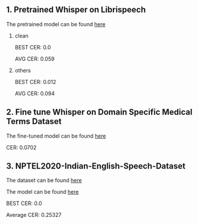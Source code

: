 
## 1. Pretrained Whisper on Librispeech
The pretrained model can be found [here](https://huggingface.co/openai/whisper-base)

1. clean
   
    BEST CER: 0.0
    
    AVG CER: 0.059

2. others
   
    BEST CER: 0.012
    
    AVG CER: 0.094

## 2. Fine tune Whisper on Domain Specific Medical Terms Dataset
The fine-tuned model can be found [here](https://huggingface.co/riiiwtff/whisper-small)

CER: 0.0702

## 3. NPTEL2020-Indian-English-Speech-Dataset
The dataset can be found [here](https://github.com/AI4Bharat/NPTEL2020-Indian-English-Speech-Dataset)

The model can be found [here](https://github.com/riyasachdeva04/asr1/blob/main/assignment_2/indian_accents.ipynb)

BEST CER: 0.0

Average CER: 0.25327

